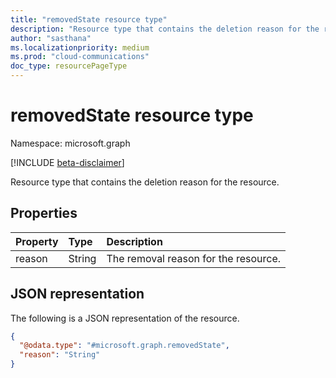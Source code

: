 ```yaml
---
title: "removedState resource type"
description: "Resource type that contains the deletion reason for the resource."
author: "sasthana"
ms.localizationpriority: medium
ms.prod: "cloud-communications"
doc_type: resourcePageType
---
```


# removedState resource type

Namespace: microsoft.graph

[!INCLUDE [beta-disclaimer](../../includes/beta-disclaimer.md)]

Resource type that contains the deletion reason for the resource.

## Properties
| Property	     | Type    | Description                                                |
|:---------------|:--------|:-----------------------------------------------------------|
| reason     | String  | The removal reason for the resource.      |

## JSON representation

The following is a JSON representation of the resource.

```json
{
  "@odata.type": "#microsoft.graph.removedState",
  "reason": "String"
}
```

